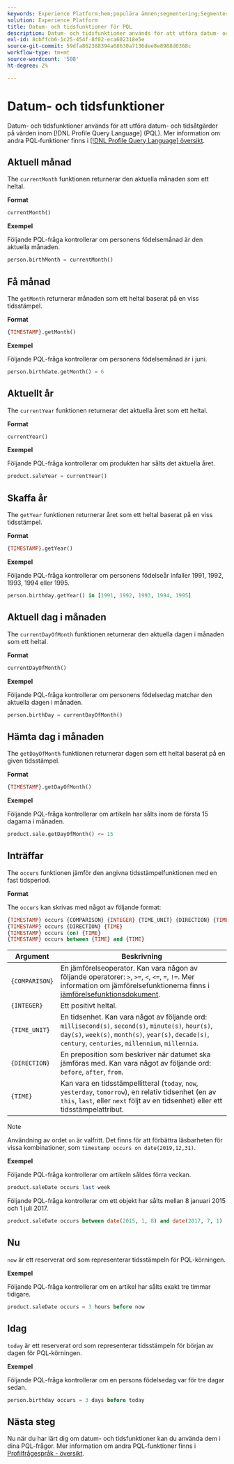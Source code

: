 ```yaml
---
keywords: Experience Platform;hem;populära ämnen;segmentering;Segmentering;Segmenteringstjänst;pql;PQL;Profilfrågespråk;datum- och tidsfunktioner;datetime-funktioner;datum;tid;tid;datum;tid;data;segment;segment;segment;segment;segment;segmentering;segmentering;segmenteringstjänst;pql;pql;pql;pql;profile Query Language;language;function;
solution: Experience Platform
title: Datum- och tidsfunktioner för PQL
description: Datum- och tidsfunktioner används för att utföra datum- och tidsåtgärder på värden inom PQL (Profile Query Language).
exl-id: 8cbffcb6-1c25-454f-8f02-eca602318e5e
source-git-commit: 59dfa862388394a68630a7136dee8e8988d0368c
workflow-type: tm+mt
source-wordcount: '508'
ht-degree: 2%

---
```


# Datum- och tidsfunktioner

Datum- och tidsfunktioner används för att utföra datum- och tidsåtgärder på värden inom [!DNL Profile Query Language] (PQL). Mer information om andra PQL-funktioner finns i [[!DNL Profile Query Language] översikt](./overview.md).

## Aktuell månad

The `currentMonth` funktionen returnerar den aktuella månaden som ett heltal.

**Format**

```sql
currentMonth()
```

**Exempel**

Följande PQL-fråga kontrollerar om personens födelsemånad är den aktuella månaden.

```sql
person.birthMonth = currentMonth()
```

## Få månad

The `getMonth` returnerar månaden som ett heltal baserat på en viss tidsstämpel.

**Format**

```sql
{TIMESTAMP}.getMonth()
```

**Exempel**

Följande PQL-fråga kontrollerar om personens födelsemånad är i juni.

```sql
person.birthdate.getMonth() = 6
```

## Aktuellt år

The `currentYear` funktionen returnerar det aktuella året som ett heltal.

**Format**

```sql
currentYear()
```

**Exempel**

Följande PQL-fråga kontrollerar om produkten har sålts det aktuella året.

```sql
product.saleYear = currentYear()
```

## Skaffa år

The `getYear` funktionen returnerar året som ett heltal baserat på en viss tidsstämpel.

**Format**

```sql
{TIMESTAMP}.getYear()
```

**Exempel**

Följande PQL-fråga kontrollerar om personens födelseår infaller 1991, 1992, 1993, 1994 eller 1995.

```sql
person.birthday.getYear() in [1991, 1992, 1993, 1994, 1995]
```

## Aktuell dag i månaden

The `currentDayOfMonth` funktionen returnerar den aktuella dagen i månaden som ett heltal.

**Format**

```sql
currentDayOfMonth()
```

**Exempel**

Följande PQL-fråga kontrollerar om personens födelsedag matchar den aktuella dagen i månaden.

```sql
person.birthDay = currentDayOfMonth()
```

## Hämta dag i månaden

The `getDayOfMonth` funktionen returnerar dagen som ett heltal baserat på en given tidsstämpel.

**Format**

```sql
{TIMESTAMP}.getDayOfMonth()
```

**Exempel**

Följande PQL-fråga kontrollerar om artikeln har sålts inom de första 15 dagarna i månaden.

```sql
product.sale.getDayOfMonth() <= 15
```

## Inträffar

The `occurs` funktionen jämför den angivna tidsstämpelfunktionen med en fast tidsperiod.

**Format**

The `occurs` kan skrivas med något av följande format:

```sql
{TIMESTAMP} occurs {COMPARISON} {INTEGER} {TIME_UNIT} {DIRECTION} {TIME}
{TIMESTAMP} occurs {DIRECTION} {TIME}
{TIMESTAMP} occurs (on) {TIME}
{TIMESTAMP} occurs between {TIME} and {TIME}
```

| Argument | Beskrivning |
| --------- | ----------- |
| `{COMPARISON}` | En jämförelseoperator. Kan vara någon av följande operatorer: `>`, `>=`, `<`, `<=`, `=`, `!=`. Mer information om jämförelsefunktionerna finns i [jämförelsefunktionsdokument](./comparison-functions.md). |
| `{INTEGER}` | Ett positivt heltal. |
| `{TIME_UNIT}` | En tidsenhet. Kan vara något av följande ord: `millisecond(s)`, `second(s)`, `minute(s)`, `hour(s)`, `day(s)`, `week(s)`, `month(s)`, `year(s)`, `decade(s)`, `century`, `centuries`, `millennium`, `millennia`. |
| `{DIRECTION}` | En preposition som beskriver när datumet ska jämföras med. Kan vara något av följande ord: `before`, `after`, `from`. |
| `{TIME}` | Kan vara en tidsstämpellitteral (`today`, `now`, `yesterday`, `tomorrow`), en relativ tidsenhet (en av `this`, `last`, eller `next` följt av en tidsenhet) eller ett tidsstämpelattribut. |

>[!NOTE]
>
>Användning av ordet `on` är valfritt. Det finns för att förbättra läsbarheten för vissa kombinationer, som `timestamp occurs on date(2019,12,31)`.

**Exempel**

Följande PQL-fråga kontrollerar om artikeln såldes förra veckan.

```sql
product.saleDate occurs last week
```

Följande PQL-fråga kontrollerar om ett objekt har sålts mellan 8 januari 2015 och 1 juli 2017.

```sql
product.saleDate occurs between date(2015, 1, 8) and date(2017, 7, 1)
```

## Nu

`now` är ett reserverat ord som representerar tidsstämpeln för PQL-körningen.

**Exempel**

Följande PQL-fråga kontrollerar om en artikel har sålts exakt tre timmar tidigare.

```sql
product.saleDate occurs = 3 hours before now
```

## Idag

`today` är ett reserverat ord som representerar tidsstämpeln för början av dagen för PQL-körningen.

**Exempel**

Följande PQL-fråga kontrollerar om en persons födelsedag var för tre dagar sedan.

```sql
person.birthday occurs = 3 days before today
```

## Nästa steg

Nu när du har lärt dig om datum- och tidsfunktioner kan du använda dem i dina PQL-frågor. Mer information om andra PQL-funktioner finns i [Profilfrågespråk - översikt](./overview.md).
